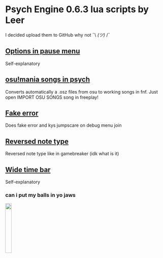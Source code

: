 # Psych Engine 0.6.3 lua scripts by Leer
I decided upload them to GitHub why not ¯\ _(ツ)_ /¯

## [Options in pause menu](OptionsPause)
Self-explanatory

## [osu!mania songs in psych](OsuSongsInPsych)
Converts automatically a .osz files from osu to working songs in fnf. Just open IMPORT OSU SONGS song in freeplay!

## [Fake error](FakeError)
Does fake error and kys jumpscare on debug menu join

## [Reversed note type](custom_notetypes/Reversed%20Note.lua)
Reversed note type like in gamebreaker (idk what is it)

## [Wide time bar](scripts/widetimebar.lua)
Self-explanatory

### can i put my balls in yo jaws
<img src="https://media.tenor.com/JZxEu1mBeGwAAAAd/esqueleto.gif" width="20%"/>